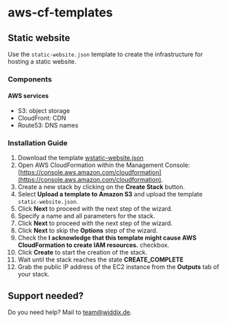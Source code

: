 # aws-cf-templates

## Static website

Use the `static-website.json` template to create the infrastructure for hosting a static website. 

### Components

#### AWS services

* S3: object storage
* CloudFront: CDN
* Route53: DNS names

### Installation Guide

1. Download the template [wstatic-website.json](https://raw.githubusercontent.com/widdix/aws-cf-templates/master/static-website/static-website.json)
1. Open AWS CloudFormation within the Management Console: [https://console.aws.amazon.com/cloudformation](https://console.aws.amazon.com/cloudformation).
1. Create a new stack by clicking on the **Create Stack** button.
1. Select **Upload a template to Amazon S3** and upload the template `static-website.json`.
1. Click **Next** to proceed with the next step of the wizard.
1. Specify a name and all parameters for the stack.
1. Click **Next** to proceed with the next step of the wizard.
1. Click **Next** to skip the **Options** step of the wizard.
1. Check the **I acknowledge that this template might cause AWS CloudFormation to create IAM resources.** checkbox.
1. Click **Create** to start the creation of the stack.
1. Wait until the stack reaches the state **CREATE_COMPLETE**
1. Grab the public IP address of the EC2 instance from the **Outputs** tab of your stack.

## Support needed?

Do you need help? Mail to [team@widdix.de](mailto:team@widdix.de).
